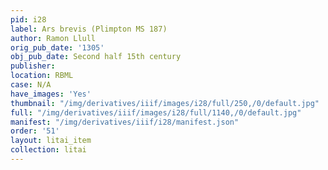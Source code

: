 ```yaml
---
pid: i28
label: Ars brevis (Plimpton MS 187)
author: Ramon Llull
orig_pub_date: '1305'
obj_pub_date: Second half 15th century
publisher:
location: RBML
case: N/A
have_images: 'Yes'
thumbnail: "/img/derivatives/iiif/images/i28/full/250,/0/default.jpg"
full: "/img/derivatives/iiif/images/i28/full/1140,/0/default.jpg"
manifest: "/img/derivatives/iiif/i28/manifest.json"
order: '51'
layout: litai_item
collection: litai
---
```

